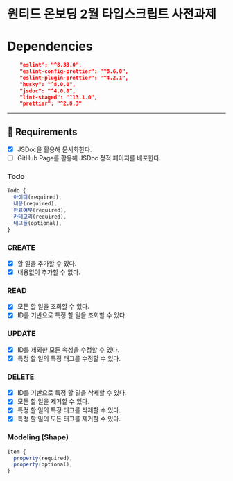 # 원티드 온보딩 2월 타입스크립트 사전과제

# Dependencies

```json
    "eslint": "^8.33.0",
    "eslint-config-prettier": "^8.6.0",
    "eslint-plugin-prettier": "^4.2.1",
    "husky": "^8.0.0",
    "jsdoc": "^4.0.0",
    "lint-staged": "^13.1.0",
    "prettier": "^2.8.3"
```

---

## 📝 Requirements

- [x] JSDoc을 활용해 문서화한다.
- [ ] GitHub Page를 활용해 JSDoc 정적 페이지를 배포한다.

### Todo

```js
Todo {
  아이디(required),
  내용(required),
  완료여부(required),
  카테고리(required),
  태그들(optional),
}
```

### CREATE

- [x] 할 일을 추가할 수 있다.
- [x] 내용없이 추가할 수 없다.

### READ

- [x] 모든 할 일을 조회할 수 있다.
- [x] ID를 기반으로 특정 할 일을 조회할 수 있다.

### UPDATE

- [x] ID를 제외한 모든 속성을 수정할 수 있다.
- [x] 특정 할 일의 특정 태그를 수정할 수 있다.

### DELETE

- [x] ID를 기반으로 특정 할 일을 삭제할 수 있다.
- [x] 모든 할 일을 제거할 수 있다.
- [x] 특정 할 일의 특정 태그를 삭제할 수 있다.
- [x] 특정 할 일의 모든 태그를 제거할 수 있다.

### Modeling (Shape)

```js
Item {
  property(required),
  property(optional),
}
```
